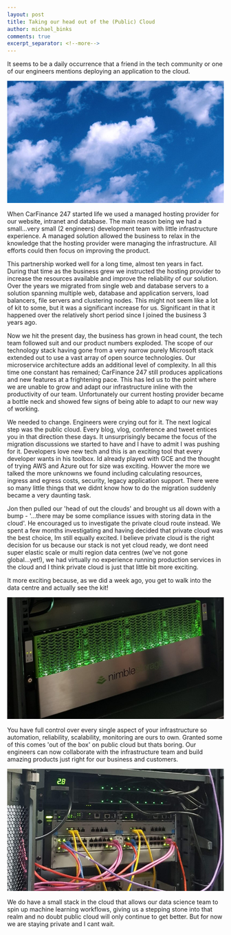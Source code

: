 ```yaml
---
layout: post
title: Taking our head out of the (Public) Cloud
author: michael_binks
comments: true
excerpt_separator: <!--more-->
---
```


It seems to be a daily occurrence that a friend in the tech community or one of our engineers mentions deploying an application to the cloud. 

![A cloud...](/images/cloud.jpg)
<!--more-->

When CarFinance 247 started life we used a managed hosting provider for our website, intranet and database. The main reason being we had a small...very small (2 engineers) development team with little infrastructure experience. A managed solution allowed the business to relax in the knowledge that the hosting provider were managing the infrastructure. All efforts could then focus on improving the product.

This partnership worked well for a long time, almost ten years in fact. During that time as the business grew we instructed the hosting provider to increase the resources available and improve the reliability of our solution. Over the years we migrated from single web and database servers to a solution spanning multiple web, database and application servers, load balancers, file servers and clustering nodes. This might not seem like a lot of kit to some, but it was a significant increase for us. Significant in that it happened over the relatively short period since I joined the business 3 years ago. 

Now we hit the present day, the business has grown in head count, the tech team followed suit and our product numbers exploded. The scope of our technology stack having gone from a very narrow purely Microsoft stack extended out to use a vast array of open source technologies. Our microservice architecture adds an additional level of complexity. In all this time one constant has remained; CarFinance 247 still produces applications and new features at a frightening pace. This has led us to the point where we are unable to grow and adapt our infrastructure inline with the productivity of our team. Unfortunately our current hosting provider became a bottle neck and showed few signs of being able to adapt to our new way of working.

We needed to change. Engineers were crying out for it. The next logical step was the public cloud. Every blog, vlog, conference and tweet entices you in that direction these days. It unsurprisingly became the focus of the migration discussions we started to have and I have to admit I was pushing for it. Developers love new tech and this is an exciting tool that every developer wants in his toolbox. Id already played with GCE and the thought of trying AWS and Azure out for size was exciting. Howver the more we talked the more unknowns we found including calculating resources, ingress and egress costs, security, legacy application support. There were so many little things that we didnt know how to do the migration suddenly became a very daunting task. 

Jon then pulled our 'head of out the clouds' and brought us all down with a bump - '…there may be some compliance issues with storing data in the cloud'. He encouraged us to investigate the private cloud route instead. We spent a few months investigating and having decided that private cloud was the best choice, Im still equally excited. I believe private cloud is the right decision for us because our stack is not yet cloud ready, we dont need super elastic scale or multi region data centres (we've not gone global...yet!), we had virtually no experience running production services in the cloud and I think private cloud is just that little bit more exciting.

It more exciting because, as we did a week ago, you get to walk into the data centre and actually see the kit! 

![Data Centre SAN](/images/nimble-san.jpg)

You have full control over every single aspect of your infrastructure so automation, reliability, scalability, monitoring are ours to own. Granted some of this comes 'out of the box' on public cloud but thats boring. Our engineers can now collaborate with the infrastructure team and build amazing products just right for our business and customers.

![Data Centre Switch](/images/switch-port.jpg)

We do have a small stack in the cloud that allows our data science team to spin up machine learning workflows, giving us a stepping stone into that realm and no doubt public cloud will only continue to get better. But for now we are staying private and I cant wait.
